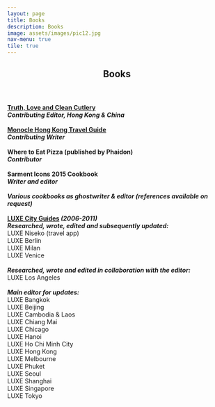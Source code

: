 ```yaml
---
layout: page
title: Books
description: Books
image: assets/images/pic12.jpg
nav-menu: true
tile: true
---
```


<!-- Main -->
<div id="main">

<!-- One -->
<section id="one">
	<div class="inner">
		<header class="major">
			<h2>Books</h2>
			</header>
		<p><b><a href="https://truthloveandcleancutlery.com/" target="_blank">Truth, Love and Clean Cutlery</a></b><br />
<b><i>Contributing Editor, Hong Kong & China</i></b><br />
<br />
<b><a href="https://monocle.com/shop/books-and-music/travel-guides/the-monocle-travel-guide-hong-kong/" target="_blank">Monocle Hong Kong Travel Guide</a></b><br />
<b><i>Contributing Writer</i></b><br />
<br />
<b>Where to Eat Pizza (published by Phaidon)</b><br />
<b><i>Contributor</i></b><br />
<br />
<b>Sarment Icons 2015 Cookbook</b><br />
<b><i>Writer and editor</i></b><br />
<b><i><br /></i></b>
<b><i>Various cookbooks as ghostwriter &amp; editor (references available on request)</i></b><br />
<b><i><br /></i></b>
<b><a href="http://www.luxecityguides.com/" target="_blank">LUXE City Guides</a></b><i><b>&nbsp;(2006-2011)</b></i><br />
<i><b>Researched, wrote, edited and subsequently updated:</b></i><br />
LUXE Niseko (travel app)<br />
LUXE Berlin<br />
LUXE Milan<br />
LUXE Venice<br />
<br />
<i><b>
Researched, wrote and edited in collaboration with the editor:</b></i><br />
LUXE Los Angeles<br />
<br />
<i><b>
Main editor for updates:</b></i><br />
LUXE Bangkok<br />
LUXE Beijing<br />
LUXE Cambodia &amp; Laos<br />
LUXE Chiang Mai<br />
LUXE Chicago<br />
LUXE Hanoi<br />
LUXE Ho Chi Minh City<br />
LUXE Hong Kong<br />
LUXE Melbourne<br />
LUXE Phuket<br />
LUXE Seoul<br />
LUXE Shanghai<br />
LUXE Singapore<br />
LUXE Tokyo</p>
	</div>
</section>


</div>
